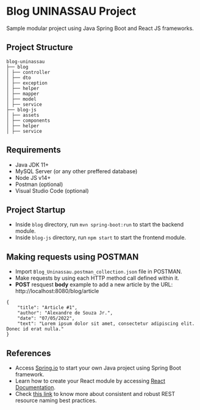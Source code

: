 # Blog UNINASSAU Project

Sample modular project using Java Spring Boot and React JS frameworks.

## Project Structure

```
blog-uninassau
├── blog
│ ├── controller
│ ├── dto
│ ├── exception
│ ├── helper
│ ├── mapper
│ ├── model
│ ├── service
├── blog-js
│ ├── assets
│ ├── components
│ ├── helper
│ ├── service
```

## Requirements
* Java JDK 11+
* MySQL Server (or any other preffered database)
* Node JS v14+
* Postman (optional)
* Visual Studio Code (optional)

## Project Startup
* Inside `blog` directory, run `mvn spring-boot:run` to start the backend module.
* Inside `blog-js` directory, run `npm start` to start the frontend module.

## Making requests using POSTMAN
* Import `Blog_Uninassau.postman_collection.json` file in POSTMAN.
* Make requests by using each HTTP method call defined within it.
* **POST** resquest **body** example to add a new article by the URL: http://localhost:8080/blog/article
```
{
    "title": "Article #1",
    "author": "Alexandre de Souza Jr.",
    "date": "07/05/2022",
    "text": "Lorem ipsum dolor sit amet, consectetur adipiscing elit. Donec id erat nulla."
}
```

## References
* Access [Spring.io](https://start.spring.io/) to start your own Java project using Spring Boot framework.
* Learn how to create your React module by accessing [React Documentation](https://reactjs.org/docs/getting-started.html).
* Check [this link](https://restfulapi.net/resource-naming/) to know more about consistent and robust REST resource naming best practices.